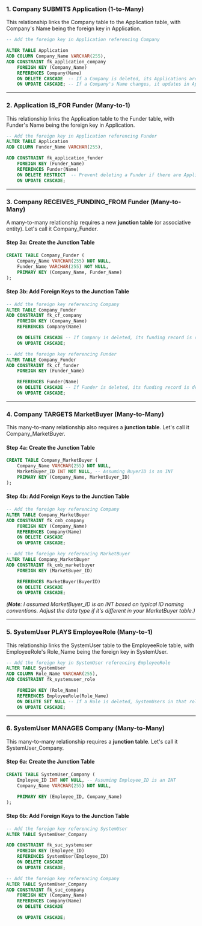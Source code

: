 ### 1\. Company $\text{SUBMITS}$ Application $\text{(1-to-Many)}$

This relationship links the $\text{Company}$ table to the $\text{Application}$ table, with $\text{Company}$'s $\text{Name}$ being the foreign key in $\text{Application}$.


```sql
-- Add the foreign key in Application referencing Company

ALTER TABLE Application
ADD COLUMN Company_Name VARCHAR(255),
ADD CONSTRAINT fk_application_company
    FOREIGN KEY (Company_Name)
    REFERENCES Company(Name)
    ON DELETE CASCADE  -- If a Company is deleted, its Applications are deleted
    ON UPDATE CASCADE; -- If a Company's Name changes, it updates in Application

```

-----

### 2\. Application $\text{IS\_FOR}$ Funder $\text{(Many-to-1)}$


This relationship links the $\text{Application}$ table to the $\text{Funder}$ table, with $\text{Funder}$'s $\text{Name}$ being the foreign key in $\text{Application}$.


```sql
-- Add the foreign key in Application referencing Funder
ALTER TABLE Application
ADD COLUMN Funder_Name VARCHAR(255),

ADD CONSTRAINT fk_application_funder
    FOREIGN KEY (Funder_Name)
    REFERENCES Funder(Name)
    ON DELETE RESTRICT  -- Prevent deleting a Funder if there are Applications for them
    ON UPDATE CASCADE;
```

-----

### 3\. Company $\text{RECEIVES\_FUNDING\_FROM}$ Funder $\text{(Many-to-Many)}$

A many-to-many relationship requires a new **junction table** (or associative entity). Let's call it $\text{Company\_Funder}$.


#### Step 3a: Create the Junction Table

```sql
CREATE TABLE Company_Funder (
    Company_Name VARCHAR(255) NOT NULL,
    Funder_Name VARCHAR(255) NOT NULL,
    PRIMARY KEY (Company_Name, Funder_Name)
);
```

#### Step 3b: Add Foreign Keys to the Junction Table


```sql
-- Add the foreign key referencing Company
ALTER TABLE Company_Funder
ADD CONSTRAINT fk_cf_company
    FOREIGN KEY (Company_Name)
    REFERENCES Company(Name)

    ON DELETE CASCADE -- If Company is deleted, its funding record is deleted
    ON UPDATE CASCADE;

-- Add the foreign key referencing Funder
ALTER TABLE Company_Funder
ADD CONSTRAINT fk_cf_funder
    FOREIGN KEY (Funder_Name)

    REFERENCES Funder(Name)
    ON DELETE CASCADE -- If Funder is deleted, its funding record is deleted
    ON UPDATE CASCADE;
```

-----


### 4\. Company $\text{TARGETS}$ MarketBuyer $\text{(Many-to-Many)}$


This many-to-many relationship also requires a **junction table**. Let's call it $\text{Company\_MarketBuyer}$.

#### Step 4a: Create the Junction Table

```sql
CREATE TABLE Company_MarketBuyer (
    Company_Name VARCHAR(255) NOT NULL,
    MarketBuyer_ID INT NOT NULL, -- Assuming BuyerID is an INT
    PRIMARY KEY (Company_Name, MarketBuyer_ID)
);
```

#### Step 4b: Add Foreign Keys to the Junction Table

```sql
-- Add the foreign key referencing Company
ALTER TABLE Company_MarketBuyer
ADD CONSTRAINT fk_cmb_company
    FOREIGN KEY (Company_Name)
    REFERENCES Company(Name)
    ON DELETE CASCADE
    ON UPDATE CASCADE;

-- Add the foreign key referencing MarketBuyer
ALTER TABLE Company_MarketBuyer
ADD CONSTRAINT fk_cmb_marketbuyer
    FOREIGN KEY (MarketBuyer_ID)

    REFERENCES MarketBuyer(BuyerID)
    ON DELETE CASCADE
    ON UPDATE CASCADE;
```

*(**Note**: I assumed $\text{MarketBuyer\_ID}$ is an $\text{INT}$ based on typical ID naming conventions. Adjust the data type if it's different in your $\text{MarketBuyer}$ table.)*

-----

### 5\. SystemUser $\text{PLAYS}$ EmployeeRole $\text{(Many-to-1)}$

This relationship links the $\text{SystemUser}$ table to the $\text{EmployeeRole}$ table, with $\text{EmployeeRole}$'s $\text{Role\_Name}$ being the foreign key in $\text{SystemUser}$.


```sql
-- Add the foreign key in SystemUser referencing EmployeeRole
ALTER TABLE SystemUser
ADD COLUMN Role_Name VARCHAR(255),
ADD CONSTRAINT fk_systemuser_role

    FOREIGN KEY (Role_Name)
    REFERENCES EmployeeRole(Role_Name)
    ON DELETE SET NULL -- If a Role is deleted, SystemUsers in that role become NULL
    ON UPDATE CASCADE;
```

-----

### 6\. SystemUser $\text{MANAGES}$ Company $\text{(Many-to-Many)}$


This many-to-many relationship requires a **junction table**. Let's call it $\text{SystemUser\_Company}$.


#### Step 6a: Create the Junction Table

```sql
CREATE TABLE SystemUser_Company (
    Employee_ID INT NOT NULL, -- Assuming Employee_ID is an INT
    Company_Name VARCHAR(255) NOT NULL,

    PRIMARY KEY (Employee_ID, Company_Name)
);
```


#### Step 6b: Add Foreign Keys to the Junction Table

```sql
-- Add the foreign key referencing SystemUser
ALTER TABLE SystemUser_Company

ADD CONSTRAINT fk_suc_systemuser
    FOREIGN KEY (Employee_ID)
    REFERENCES SystemUser(Employee_ID)
    ON DELETE CASCADE
    ON UPDATE CASCADE;

-- Add the foreign key referencing Company
ALTER TABLE SystemUser_Company
ADD CONSTRAINT fk_suc_company
    FOREIGN KEY (Company_Name)
    REFERENCES Company(Name)
    ON DELETE CASCADE

    ON UPDATE CASCADE;

```


